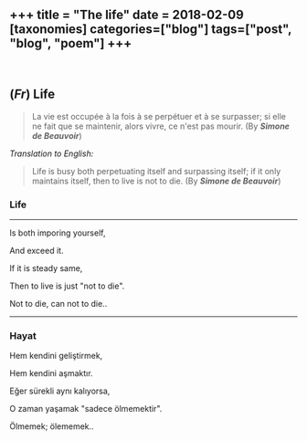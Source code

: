+++
title = "The life"
date = 2018-02-09
[taxonomies]
categories=["blog"]
tags=["post", "blog", "poem"]
+++
---
<br>

## (*Fr*) Life
>La vie est occupée à la fois à se perpétuer et à se surpasser; si elle ne fait que se maintenir, alors vivre, ce n'est pas mourir.
(By ***Simone de Beauvoir***)


*Translation to English:*

>Life is busy both perpetuating itself and surpassing itself; if it only maintains itself, then to live is not to die.
(By ***Simone de Beauvoir***)

### Life
---
Is both imporing yourself,

And exceed it.

If it is steady same,

Then to live is just "not to die".

Not to die, can not to die..

---
### Hayat

Hem kendini geliştirmek,

Hem kendini aşmaktır.

Eğer sürekli aynı kalıyorsa,

O zaman yaşamak "sadece ölmemektir".

Ölmemek; ölememek..
